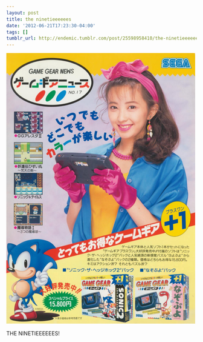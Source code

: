 ```yaml
---
layout: post
title: the ninetieeeeees
date: '2012-06-21T17:23:30-04:00'
tags: []
tumblr_url: http://endemic.tumblr.com/post/25598958410/the-ninetieeeeees
---
```

 ![](/tumblr_files/tumblr_m5xoelTRHX1rqgdryo1_500.jpg)  

THE NINETIEEEEEES!

